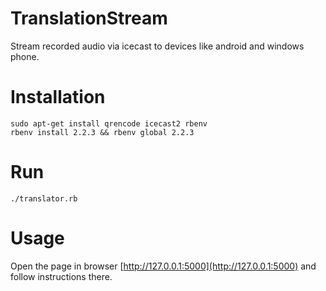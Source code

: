 # TranslationStream
Stream recorded audio via icecast to devices like android and windows phone.

# Installation

    sudo apt-get install qrencode icecast2 rbenv
    rbenv install 2.2.3 && rbenv global 2.2.3
    
    
# Run
    ./translator.rb
    
# Usage
Open the page in browser [http://127.0.0.1:5000](http://127.0.0.1:5000) and follow instructions there.
